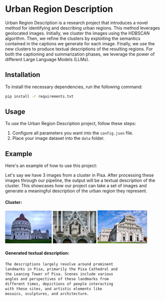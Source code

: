 # Urban Region Description

Urban Region Description is a research project that introduces a novel method for identifying and describing urban regions. This method leverages geolocated images. Initially, we cluster the images using the HDBSCAN algorithm. Then, we refine the clusters by exploiting the semantics contained in the captions we generate for each image. Finally, we use the new clusters to produce textual descriptions of the resulting regions. For both the captioning and summarization phases, we leverage the power of different Large Language Models (LLMs).

## Installation
To install the necessary dependencies, run the following command:
```bash
pip install -r requirements.txt
```
## Usage
To use the Urban Region Description project, follow these steps:

1. Configure all parameters you want into the `config.json` file.
2. Place your image dataset into the `data` folder.

## Example
Here's an example of how to use this project:

Let's say we have 3 images from a cluster in Pisa. After processing these images through our pipeline, the output will be a textual description of the cluster. This showcases how our project can take a set of images and generate a meaningful description of the urban region they represent. 

#### Cluster:
<p float="left">
  <img src="pisa/images/cluster_25/example1.png" width="30%" />
  <img src="pisa/images/cluster_25/example4.png" width="28%" /> 
  <img src="pisa/images/cluster_25/example3.png" width="32%" />
</p>

#### Generated textual description:
```
The descriptions largely revolve around prominent
landmarks in Pisa, primarily the Pisa Cathedral and
the Leaning Tower of Pisa. Scenes include various
angles and perspectives of these landmarks from
different times, depictions of people interacting
with these sites, and artistic elements like
mosaics, sculptures, and architecture.
```